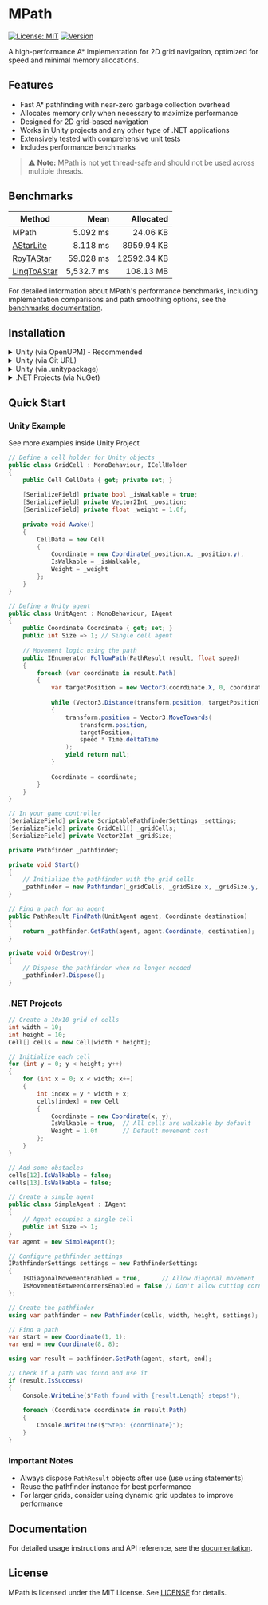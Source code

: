 # MPath

[![License: MIT](https://img.shields.io/badge/License-MIT-green.svg)](https://opensource.org/licenses/MIT)
[![Version](https://img.shields.io/badge/Version-1.0.0-blue.svg)](src/mpath-unity-project/Packages/MPath/package.json)

A high-performance A* implementation for 2D grid navigation, optimized for speed and minimal memory allocations.

## Features

- Fast A* pathfinding with near-zero garbage collection overhead
- Allocates memory only when necessary to maximize performance
- Designed for 2D grid-based navigation
- Works in Unity projects and any other type of .NET applications
- Extensively tested with comprehensive unit tests
- Includes performance benchmarks

> ⚠️ **Note:** MPath is not yet thread-safe and should not be used across multiple threads.

## Benchmarks

| Method    | Mean      | Allocated   |
|---------- |----------:|------------:|
| MPath     |  5.092 ms |    24.06 KB |
| [AStarLite](https://github.com/valantonini/AStar) |  8.118 ms |  8959.94 KB |
| [RoyTAStar](https://github.com/roy-t/AStar) | 59.028 ms | 12592.34 KB |
| [LinqToAStar](https://arc.net/l/quote/iqcsmlgc) | 5,532.7 ms | 108.13 MB |

For detailed information about MPath's performance benchmarks, including implementation comparisons and path smoothing options, see the [benchmarks documentation](benchmarks/benchmarks.md).

## Installation

<details>
<summary>Unity (via OpenUPM) - Recommended</summary>

### Option 1: Using OpenUPM CLI

1. Install the [OpenUPM CLI](https://openupm.com/docs/getting-started.html#installing-openupm-cli)
2. Run the following command in your Unity project folder:
   ```
   openupm add com.migsweb.mpath
   ```

### Option 2: Manual Installation via manifest.json

1. Open your Unity project's `Packages/manifest.json` file
2. Add the OpenUPM registry and the package to the file:
   ```json
   {
     "scopedRegistries": [
       {
         "name": "OpenUPM",
         "url": "https://package.openupm.com",
         "scopes": [
           "com.migsweb.mpath"
         ]
       }
     ],
     "dependencies": {
       "com.migsweb.mpath": "1.0.0",
       // ... other dependencies
     }
   }
   ```
3. Save the file and Unity will automatically download and install the package
</details>

<details>
<summary>Unity (via Git URL)</summary>

Add MPath to your project via the Unity Package Manager:

1. Open the Package Manager window in Unity (Window > Package Manager)
2. Click the "+" button and select "Add package from git URL..."
3. Enter the following URL:
   ```
   https://github.com/migus88/MPath.git?path=/src/mpath-unity-project/Packages/MPath
   ```

To use a specific version, append a tag with version (e.g `1.0.0`) to the URL:
   ```
   https://github.com/migus88/MPath.git?path=/src/mpath-unity-project/Packages/MPath#1.0.0
   ```
</details>

<details>
<summary>Unity (via .unitypackage)</summary>

1. Download the latest `.unitypackage` from the [Releases](https://github.com/migus88/MPath/releases) page
2. Import it into your Unity project (Assets > Import Package > Custom Package)
</details>

<details>
<summary>.NET Projects (via NuGet)</summary>

### Option 1: Using Package Manager Console (Visual Studio)

```powershell
Install-Package Migs.MPath
```

### Option 2: Using .NET CLI

```bash
dotnet add package Migs.MPath
```
</details>

## Quick Start

### Unity Example

See more examples inside Unity Project

```csharp
// Define a cell holder for Unity objects
public class GridCell : MonoBehaviour, ICellHolder
{
    public Cell CellData { get; private set; }
    
    [SerializeField] private bool _isWalkable = true;
    [SerializeField] private Vector2Int _position;
    [SerializeField] private float _weight = 1.0f;
    
    private void Awake()
    {
        CellData = new Cell
        {
            Coordinate = new Coordinate(_position.x, _position.y),
            IsWalkable = _isWalkable,
            Weight = _weight
        };
    }
}

// Define a Unity agent
public class UnitAgent : MonoBehaviour, IAgent
{
    public Coordinate Coordinate { get; set; }
    public int Size => 1; // Single cell agent
    
    // Movement logic using the path
    public IEnumerator FollowPath(PathResult result, float speed)
    {
        foreach (var coordinate in result.Path)
        {
            var targetPosition = new Vector3(coordinate.X, 0, coordinate.Y);
            
            while (Vector3.Distance(transform.position, targetPosition) > 0.01f)
            {
                transform.position = Vector3.MoveTowards(
                    transform.position, 
                    targetPosition,
                    speed * Time.deltaTime
                );
                yield return null;
            }
            
            Coordinate = coordinate;
        }
    }
}

// In your game controller
[SerializeField] private ScriptablePathfinderSettings _settings;
[SerializeField] private GridCell[] _gridCells;
[SerializeField] private Vector2Int _gridSize;

private Pathfinder _pathfinder;

private void Start()
{
    // Initialize the pathfinder with the grid cells
    _pathfinder = new Pathfinder(_gridCells, _gridSize.x, _gridSize.y, _settings);
}

// Find a path for an agent
public PathResult FindPath(UnitAgent agent, Coordinate destination)
{
    return _pathfinder.GetPath(agent, agent.Coordinate, destination);
}

private void OnDestroy()
{
    // Dispose the pathfinder when no longer needed
    _pathfinder?.Dispose();
}
```

### .NET Projects

```csharp
// Create a 10x10 grid of cells
int width = 10;
int height = 10;
Cell[] cells = new Cell[width * height];

// Initialize each cell
for (int y = 0; y < height; y++)
{
    for (int x = 0; x < width; x++)
    {
        int index = y * width + x;
        cells[index] = new Cell
        {
            Coordinate = new Coordinate(x, y),
            IsWalkable = true,  // All cells are walkable by default
            Weight = 1.0f       // Default movement cost
        };
    }
}

// Add some obstacles
cells[12].IsWalkable = false;
cells[13].IsWalkable = false;

// Create a simple agent
public class SimpleAgent : IAgent
{
    // Agent occupies a single cell
    public int Size => 1;
}
var agent = new SimpleAgent();

// Configure pathfinder settings
IPathfinderSettings settings = new PathfinderSettings
{
    IsDiagonalMovementEnabled = true,      // Allow diagonal movement
    IsMovementBetweenCornersEnabled = false // Don't allow cutting corners
};

// Create the pathfinder
using var pathfinder = new Pathfinder(cells, width, height, settings);

// Find a path
var start = new Coordinate(1, 1);
var end = new Coordinate(8, 8);

using var result = pathfinder.GetPath(agent, start, end);

// Check if a path was found and use it
if (result.IsSuccess)
{
    Console.WriteLine($"Path found with {result.Length} steps!");
    
    foreach (Coordinate coordinate in result.Path)
    {
        Console.WriteLine($"Step: {coordinate}");
    }
}
```

### Important Notes

- Always dispose `PathResult` objects after use (use `using` statements)
- Reuse the pathfinder instance for best performance
- For larger grids, consider using dynamic grid updates to improve performance

## Documentation

For detailed usage instructions and API reference, see the [documentation](docs/README.md).

## License

MPath is licensed under the MIT License. See [LICENSE](LICENSE) for details.